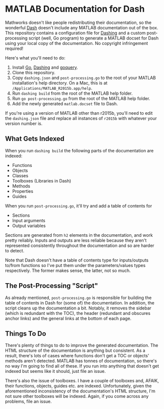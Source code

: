 # MATLAB Documentation for Dash

Mathworks doesn't like people redistributing their documentation, so the
wonderful [Dash][dash-app] doesn't include any MATLAB documentation out of the
box. This repository contains a configuration file for [Dashing][dashing-cli]
and a custom post-processing script (well, Go program) to generate a MATLAB
docset for Dash using your local copy of the documentation. No copyright
infringement required!

Here's what you'll need to do:

1. Install [Go][golang], [Dashing][dashing-cli] and [goquery][goquery-github].
2. Clone this repository.
3. Copy `dashing.json` and `post-processing.go` to the root of your MATLAB
   installation's help directory. On a Mac, this is at
   `/Applications/MATLAB_R2015b.app/help`.
4. Run `dashing build` from the root of the MATLAB help folder.
5. Run `go post-processing.go` from the root of the MATLAB help folder.
6. Add the newly generated `matlab.docset` file to Dash.

If you're using a version of MATLAB other than r2015b, you'll need to edit the
`dashing.json` file and replace all instances of `r2015b` with whatever your
version number is.

[dashing-cli]: https://github.com/technosophos/dashing
[dash-app]: https://kapeli.com/dash
[golang]: http://golang.org
[goquery-github]: http://github.com/PuerkitoBio/goquery

## What Gets Indexed

When you run `dashing build` the following parts of the documentation are
indexed:

- Functions
- Objects
- Classes
- Toolboxes (Libraries in Dash)
- Methods
- Properties
- Guides

When you run `post-processing.go`, it'll try and add a table of contents for

- Sections
- Input arguments
- Output variables

Sections are generated from `h2` elements in the documentation, and work pretty
reliably. Inputs and outputs are less reliable because they aren't represented
consistently throughout the documentation and so are harder to detect.

Note that Dash doesn't have a table of contents type for inputs/outputs to/from
functions so I've put them under the parameters/values types respectively. The
former makes sense, the latter, not so much.

## The Post-Processing "Script"

As already mentioned, `post-processing.go` is responsible for building the
table of contents in Dash for (some of) the documentation. In addition, the
script cleans up the documentation a bit. Notably, it removes the sidebar
(which is redundant with the TOC), the header (redundant and obscures anchor
links) and the general links at the bottom of each page.

## Things To Do

There's plenty of things to do to improve the generated documentation. The HTML
structure of the documentation is anything but consistent. As a result, there's
lots of cases where functions don't get a TOC or objects' methods aren't
detected. MATLAB has tonnes of documentation, so there's no way I'm going to
find all of these. If you run into anything that doesn't get indexed but seems
like it should, just file an issue.

There's also the issue of toolboxes. I have a couple of toolboxes and, AFAIK,
their functions, objects, guides etc. are indexed. Unfortunately, given the
aforementioned inconsistency of the documentation's HTML structure, I'm not
sure other toolboxes will be indexed. Again, if you come across any problems,
file an issue.
